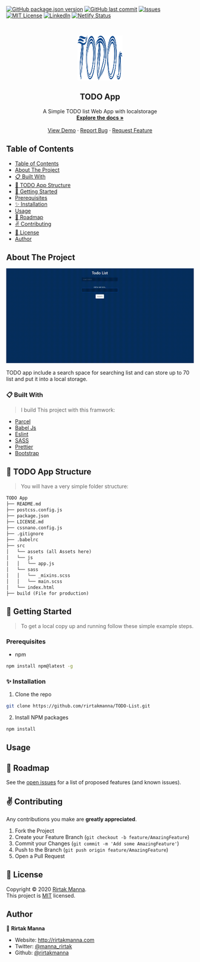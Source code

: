 <!-- All batches -->
[![GitHub package.json version][GitHub-version]]()
[![GitHub last commit][commit]]()
[![Issues][issues-shield]][issues-url]
[![MIT License][license-shield]][license-url]
[![LinkedIn][linkedin-shield]][linkedin-url]
[![Netlify Status](https://api.netlify.com/api/v1/badges/b6b72ab7-2795-4a30-8cdd-63e7c4413097/deploy-status)](https://app.netlify.com/sites/rm-todo/deploys)


<!-- PROJECT LOGO -->
<br>
<p align="center">
  <a href="https://github.com/rirtakmanna/TODO-List">
  <img src="./src/assets/logo.svg" alt="Logo" width="120" height="120">
</a>
<h2 align="center">TODO App</h2>
<p align="center">
  A Simple TODO list Web App with localstorage
  <br />
  <a href="https://github.com/rirtakmanna/TODO-List/blob/master/README.md"><strong>Explore the docs »</strong></a>
  <br />
  <br />
  <a href="https://rm-TODO.netlify.app" target="_blank">View Demo</a>
  ·
  <a href="https://github.com/rirtakmanna/TODO-List/issues">Report Bug</a>
  ·
  <a href="https://github.com/rirtakmanna/TODO-List/issues">Request Feature</a>
</p>
</p>

<!-- TABLE OF CONTENTS -->
## Table of Contents

- [Table of Contents](#table-of-contents)
- [About The Project](#about-the-project)
- [:clipboard: Built With](#clipboard-built-with)
- [:open_file_folder: TODO App Structure](#open_file_folder-todo-list-structure)
- [:checkered_flag: Getting Started](#checkered_flag-getting-started)
- [Prerequisites](#prerequisites)
- [:sparkles: Installation](#sparkles-installation)
- [Usage](#usage)
- [:round_pushpin: Roadmap](#round_pushpin-roadmap)
- [:v: Contributing](#v-contributing)
- [:memo: License](#memo-license)
- [Author](#author)

<!-- ABOUT THE PROJECT -->
## About The Project

[![Product Name Screen Shot][product-screenshot]](https://rm-TODO.netlify.app)

TODO app include a search space for searching list and can store up to 70 list and put it into a local storage.

### :clipboard: Built With
>I build This project with this framwork:

* [Parcel](https://parceljs.org/)
* [Babel Js](https://babeljs.io/)
* [Eslint](https://eslint.org/)
* [SASS](https://sass-lang.com/)
* [Prettier](https://prettier.io/)
* [Bootstrap](https://getbootstrap.com/)
## :open_file_folder: TODO App Structure
>You will have a very simple folder structure:

  ```
  TODO App
  ├── README.md
  ├── postcss.config.js
  ├── package.json
  ├── LICENSE.md
  ├── cssnano.config.js
  ├── .gitignore
  ├── .babelrc
  ├── src
  │   └── assets (all Assets here)
  │   └── js
  │   │   └── app.js
  │   └── sass
  │   │   └── _mixins.scss
  │   │   └── main.scss
  │   └── index.html
  ├── build (File for production)
  ```


<!-- GETTING STARTED -->
## :checkered_flag: Getting Started
>To get a local copy up and running follow these simple example steps.
### Prerequisites
* npm
```sh
npm install npm@latest -g
```
### :sparkles: Installation
1. Clone the repo
```sh
git clone https://github.com/rirtakmanna/TODO-List.git
```
2. Install NPM packages
```sh
npm install
```
<!-- USAGE EXAMPLES -->
## Usage


<!-- ROADMAP -->
## :round_pushpin: Roadmap
See the [open issues](https://github.com/rirtakmanna/TODO-List/issues) for a list of proposed features (and known issues).

<!-- CONTRIBUTING -->
## :v: Contributing
Any contributions you make are **greatly appreciated**.

1. Fork the Project
2. Create your Feature Branch (`git checkout -b feature/AmazingFeature`)
3. Commit your Changes (`git commit -m 'Add some AmazingFeature'`)
4. Push to the Branch (`git push origin feature/AmazingFeature`)
5. Open a Pull Request

## :memo: License

Copyright © 2020 [Rirtak Manna](https://github.com/rirtakmanna).<br />
This project is [MIT](https://github.com/rirtakmanna/TODO-List/blob/master/LICENSE.md) licensed.

## Author

👤 **Rirtak Manna**

- Website: http://rirtakmanna.com
- Twitter: [@manna_rirtak](https://twitter.com/manna_rirtak)
- Github: [@rirtakmanna](https://github.com/rirtakmanna)

<!-- All links  -->
[GitHub-version]: https://img.shields.io/github/package-json/v/rirtakmanna/TODO-List
[commit]: https://img.shields.io/github/last-commit/rirtakmanna/TODO-List?color=green
[issues-shield]: https://img.shields.io/github/issues/rirtakmanna/TODO-List
[issues-url]: https://github.com/rirtakmanna/TODO-List/issues
[license-shield]: https://img.shields.io/badge/license-MIT-red
[license-url]: https://github.com/rirtakmanna/TODO-List/blob/master/LICENSE.md
[linkedin-shield]: https://img.shields.io/twitter/follow/manna_rirtak?label=Twitter
[linkedin-url]: https://linkedin.com/in/manna_rirtak
[product-screenshot]: ./src/assets/screenshoot.gif

